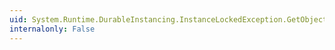 ```yaml
---
uid: System.Runtime.DurableInstancing.InstanceLockedException.GetObjectData(System.Runtime.Serialization.SerializationInfo,System.Runtime.Serialization.StreamingContext)
internalonly: False
---
```

